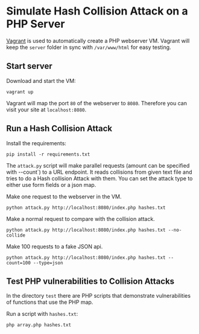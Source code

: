 Simulate Hash Collision Attack on a PHP Server
==============================================

[Vagrant](https://www.vagrantup.com/downloads) is used to automatically create
a PHP webserver VM.
Vagrant will keep the `server` folder in sync with `/var/www/html` for easy testing.

Start server
------------

Download and start the VM:

```
vagrant up
```

Vagrant will map the port `80` of the webserver to `8080`.
Therefore you can visit your site at `localhost:8080`.

Run a Hash Collision Attack
---------------------------
Install the requirements:

```
pip install -r requirements.txt
```

The `attack.py` script will make parallel requests (amount can be specified with --count`)
to a URL endpoint. It reads collisions from given text file and tries to do a
Hash collision Attack with them. You can set the attack type to either use form fields
or a json map.

Make one request to the webserver in the VM.

```
python attack.py http://localhost:8080/index.php hashes.txt
```

Make a normal request to compare with the collision attack.

```
python attack.py http://localhost:8080/index.php hashes.txt --no-collide
```

Make 100 requests to a fake JSON api.

```
python attack.py http://localhost:8080/index.php hashes.txt --count=100 --type=json
```

Test PHP vulnerabilities to Collision Attacks
---------------------------------------------

In the directory `test` there are PHP scripts that demonstrate vulnerabilities of
functions that use the PHP map.

Run a script with `hashes.txt`:

```
php array.php hashes.txt
```
